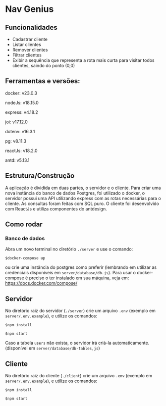 # Nav Genius

## Funcionalidades

- Cadastrar cliente
- Listar clientes
- Remover clientes
- Filtrar clientes 
- Exibir a sequência que representa a rota mais curta para visitar todos clientes, saindo do ponto (0,0)

## Ferramentas e versões:

docker: v23.0.3

nodeJs: v18.15.0

express: v4.18.2

joi: v17.12.0

dotenv: v16.3.1

pg: v8.11.3

reactJs: v18.2.0

antd: v5.13.1

## Estrutura/Construção

A aplicação é dividida em duas partes, o servidor e o cliente. Para criar uma nova instância do banco de dados Postgres, foi utilizado o docker, o servidor possui uma API utilizando express com as rotas necessárias para o cliente. As consultas foram feitas com SQL puro. O cliente foi desenvolvido com ReactJs e utiliza componentes do antdesign.

## Como rodar

### Banco de dados
Abra um novo terminal no diretório `./server` e use o comando:

 `$docker-compose up` 
 
 ou crie uma instância do postgres como preferir (lembrando em utilizar as credenciais disponíveis em `server/database/db.js`).
Para usar o docker-compose é preciso o ter instalado em sua máquina, veja em: https://docs.docker.com/compose/

## Servidor
No diretório raiz do servidor (`./server`) crie um arquivo `.env` (exemplo em `server/.env.example`), e utilize os comandos:

`$npm install`

`$npm start`

Caso a tabela `users` não exista, o servidor irá criá-la automaticamente. (disponível em `server/database/db-tables,js`) 

## Cliente
No diretório raiz do cliente (`./client`) crie um arquivo `.env` (exemplo em `server/.env.example`), e utilize os comandos:

`$npm install`

`$npm start`